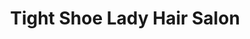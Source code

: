 ---
title: "Tight Shoe Lady Hair Salon"
url: /crestview/tight-shoe-lady-hair-salon/
shop: beauty
---